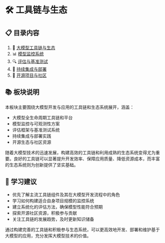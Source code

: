 # 🛠️ 工具链与生态

## 📋 目录内容

1. 🧰 [大模型工具链与生态](llm_toolchain.md)
2. 📊 [模型监控系统](model_monitoring.md)
3. 🔍 [评估与基准测试](evaluation_benchmark.md)
4. 🔄 [持续集成与部署](ci_cd.md)
5. 🚀 [开源项目与社区](opensource_community.md)

## 📚 板块说明

本板块主要围绕大模型开发与应用的工具链和生态系统展开，涵盖：

- 大模型全生命周期工具链和平台
- 模型监控与可观测性方案
- 评估框架与基准测试系统
- 持续集成与部署实践
- 开源生态与社区资源

随着大模型技术的迅速发展，构建高效的工具链和利用成熟的生态系统变得尤为重要。良好的工具链可以显著提升开发效率、保障应用质量、降低资源成本，而丰富的生态系统则为创新提供了坚实基础。

## 🎯 学习建议

- 优先了解主流工具链组件及其在大模型开发流程中的角色
- 学习如何构建适合自身项目规模的监控系统
- 建立系统化的评估方法，确保模型性能符合预期
- 探索开源社区资源，积极参与贡献
- 关注工具链的发展趋势，及时更新知识储备

通过构建完善的工具链和积极参与生态系统，可以更高效地开发、部署和维护基于大模型的应用，充分发挥大模型技术的价值。
